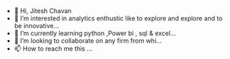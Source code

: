 - 👋 Hi, Jitesh Chavan
- 👀 I’m interested in analytics enthustic like to explore and explore and to be innovative...
- 🌱 I’m currently learning  python ,Power bi , sql & excel...
- 💞️ I’m looking to collaborate on any firm from whi...
- 📫 How to reach me this ...

<!---
Jiteshmcch/Jiteshmcch is a ✨ special ✨ repository because its `README.md` (this file) appears on your GitHub profile.
You can click the Preview link to take a look at your changes.
--->
